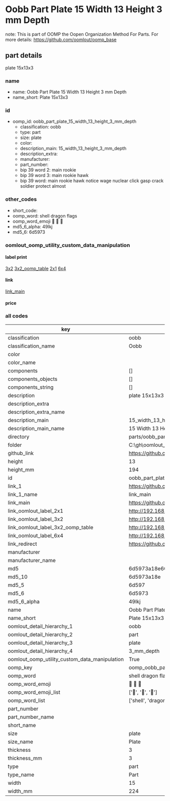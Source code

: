 # Oobb Part Plate 15 Width 13 Height 3 mm Depth  

note: This is part of OOMP the Oopen Organization Method For Parts. For more details: https://github.com/oomlout/oomp_base

##  part details
  



plate 15x13x3



### name
* name: Oobb Part Plate 15 Width 13 Height 3 mm Depth
* name_short: Plate 15x13x3 
### id
* oomp_id: oobb_part_plate_15_width_13_height_3_mm_depth
  * classification: oobb
  * type: part
  * size: plate
  * color: 
  * description_main: 15_width_13_height_3_mm_depth
  * description_extra: 
  * manufacturer: 
  * part_number: 
  * bip 39 word 2: main rookie
  * bip 39 word 3: main rookie hawk
  * bip 39 word: main rookie hawk notice wage nuclear click gasp crack soldier protect almost

### other_codes
* short_code: 
* oomp_word: shell dragon flags
* oomp_word_emoji :shell: :dragon: :flags:
* md5_6_alpha: 49lkj
* md5_6: 6d5973






### oomlout_oomp_utility_custom_data_manipulation
#### label print
[3x2](http://192.168.1.245:1112/?label=oomp%2049lkj)
[3x2_oomp_table](http://192.168.1.108:1112/?label=oomp%2049lkj)
[2x1](http://192.168.1.242:1112/?label=oomp%2049lkj)
[6x4](http://192.168.1.55:1112/?label=oomp%2049lkj)    

#### link

[link_main](https://github.com/oomlout/oomlout_oobb_version_4_generated_parts/tree/main/navigation_oomp/oobb/part/plate/15_width_13_height_3_mm_depth/part)                              

#### price







### all codes 
| key | value |  
| --- | --- |  
| classification | oobb |  
| classification_name | Oobb |  
| color |  |  
| color_name |  |  
| components | [] |  
| components_objects | [] |  
| components_string | [] |  
| description | plate 15x13x3 |  
| description_extra |  |  
| description_extra_name |  |  
| description_main | 15_width_13_height_3_mm_depth |  
| description_main_name | 15 Width 13 Height 3 mm Depth |  
| directory | parts/oobb_part_plate_15_width_13_height_3_mm_depth |  
| folder | C:\gh\oomlout_oobb_version_4_generated_parts\parts\oobb_part_plate_15_width_13_height_3_mm_depth |  
| github_link | https://github.com/oomlout/oomlout_oomp_part_src/tree/main/parts/oobb_part_plate_15_width_13_height_3_mm_depth |  
| height | 13 |  
| height_mm | 194 |  
| id | oobb_part_plate_15_width_13_height_3_mm_depth |  
| link_1 | https://github.com/oomlout/oomlout_oobb_version_4_generated_parts/tree/main/navigation_oomp/oobb/part/plate/15_width_13_height_3_mm_depth/part |  
| link_1_name | link_main |  
| link_main | https://github.com/oomlout/oomlout_oobb_version_4_generated_parts/tree/main/navigation_oomp/oobb/part/plate/15_width_13_height_3_mm_depth/part |  
| link_oomlout_label_2x1 | http://192.168.1.242:1112/?label=oomp%2049lkj |  
| link_oomlout_label_3x2 | http://192.168.1.245:1112/?label=oomp%2049lkj |  
| link_oomlout_label_3x2_oomp_table | http://192.168.1.108:1112/?label=oomp%2049lkj |  
| link_oomlout_label_6x4 | http://192.168.1.55:1112/?label=oomp%2049lkj |  
| link_redirect | https://github.com/oomlout/oomlout_oobb_version_4_generated_parts/tree/main/parts/oobb_plate_15_13_03 |  
| manufacturer |  |  
| manufacturer_name |  |  
| md5 | 6d5973a18e6025565d7b196ed3aef432 |  
| md5_10 | 6d5973a18e |  
| md5_5 | 6d597 |  
| md5_6 | 6d5973 |  
| md5_6_alpha | 49lkj |  
| name | Oobb Part Plate 15 Width 13 Height 3 mm Depth |  
| name_short | Plate 15x13x3  |  
| oomlout_detail_hierarchy_1 | oobb |  
| oomlout_detail_hierarchy_2 | part |  
| oomlout_detail_hierarchy_3 | plate |  
| oomlout_detail_hierarchy_4 | 3_mm_depth |  
| oomlout_oomp_utility_custom_data_manipulation | True |  
| oomp_key | oomp_oobb_part_plate_15_width_13_height_3_mm_depth |  
| oomp_word | shell dragon flags |  
| oomp_word_emoji | :shell: :dragon: :flags: |  
| oomp_word_emoji_list | [':shell:', ':dragon:', ':flags:'] |  
| oomp_word_list | ['shell', 'dragon', 'flags'] |  
| part_number |  |  
| part_number_name |  |  
| short_name |  |  
| size | plate |  
| size_name | Plate |  
| thickness | 3 |  
| thickness_mm | 3 |  
| type | part |  
| type_name | Part |  
| width | 15 |  
| width_mm | 224 |  
